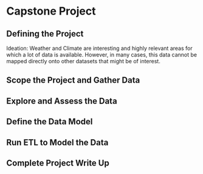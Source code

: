 # Capstone Project

## Defining the Project

Ideation: 
Weather and Climate are interesting and highly relevant areas for which a lot
of data is available.  However, in many cases, this data cannot be mapped
directly onto other datasets that might be of interest.


## Scope the Project and Gather Data

## Explore and Assess the Data

## Define the Data Model

## Run ETL to Model the Data

## Complete Project Write Up

